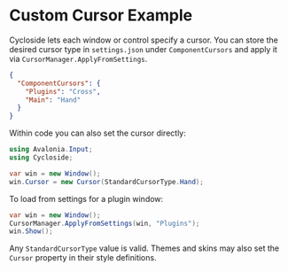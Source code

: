 # Custom Cursor Example

Cycloside lets each window or control specify a cursor. You can store the desired cursor type in `settings.json` under `ComponentCursors` and apply it via `CursorManager.ApplyFromSettings`.

```json
{
  "ComponentCursors": {
    "Plugins": "Cross",
    "Main": "Hand"
  }
}
```

Within code you can also set the cursor directly:

```csharp
using Avalonia.Input;
using Cycloside;

var win = new Window();
win.Cursor = new Cursor(StandardCursorType.Hand);
```

To load from settings for a plugin window:

```csharp
var win = new Window();
CursorManager.ApplyFromSettings(win, "Plugins");
win.Show();
```

Any `StandardCursorType` value is valid. Themes and skins may also set the `Cursor` property in their style definitions.
